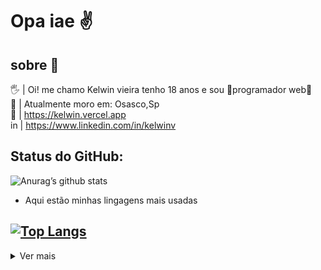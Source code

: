 

# Opa iae ✌


## sobre 👤
  🖐 | Oi! me chamo Kelwin vieira tenho 18 anos e sou 🌟programador web🌟<br />
  📍  | Atualmente moro em: Osasco,Sp  <br />
  🔗 | https://kelwin.vercel.app  <br />
  in | https://www.linkedin.com/in/kelwinv

## Status do GitHub:

![Anurag’s github stats](https://github-readme-stats.vercel.app/api?username=Kelwinv&show_icons=true&count_private=true&theme=midnight-purple)

* Aqui estão minhas lingagens mais usadas

[![Top Langs](https://github-readme-stats.vercel.app/api/top-langs/?username=Kelwinv&layout=compact&theme=midnight-purple)](https://github.com/anuraghazra/github-readme-stats)
----- 

<details>
<summary>
	Ver mais
</summary>

## Minhas principais habilidade 🎮🛠
- JavaScript, typescript
- HTML, CSS
- React, Node
- docker
- TypeOrm,knex.js
- PostgresSql,MongoDB

## Foco nos estudos 📚
- next.js
- Node, React Native
- TypeOrm,knex.js
- PostgresSql,MongoDB

</details>
